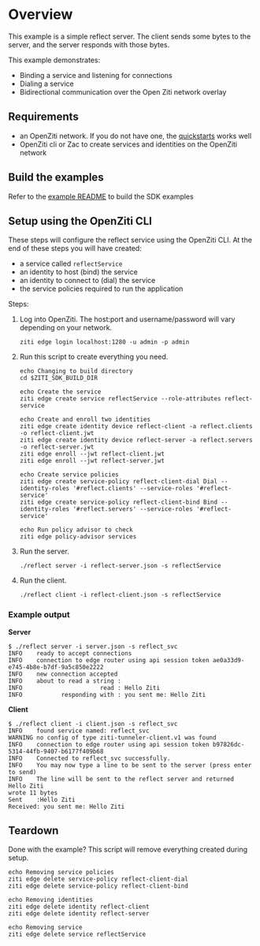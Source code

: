 # Overview
This example is a simple reflect server. The client sends some bytes to the server, and the server responds with those bytes. 

This example demonstrates:
* Binding a service and listening for connections
* Dialing a service
* Bidirectional communication over the Open Ziti network overlay

## Requirements
* an OpenZiti network. If you do not have one, the [quickstarts](https://netfoundry.io/docs/openziti/learn/quickstarts/) works well
* OpenZiti cli or Zac to create services and identities on the OpenZiti network 

## Build the examples
Refer to the [example README](../README.md) to build the SDK examples

## Setup using the OpenZiti CLI
These steps will configure the reflect service using the OpenZiti CLI. At the end of these steps you will have created:
* a service called `reflectService`
* an identity to host (bind) the service
* an identity to connect to (dial) the service
* the service policies required to run the application

Steps:
1. Log into OpenZiti. The host:port and username/password will vary depending on your network.

       ziti edge login localhost:1280 -u admin -p admin
2. Run this script to create everything you need.

       echo Changing to build directory
       cd $ZITI_SDK_BUILD_DIR
       
       echo Create the service
       ziti edge create service reflectService --role-attributes reflect-service
       
       echo Create and enroll two identities
       ziti edge create identity device reflect-client -a reflect.clients -o reflect-client.jwt
       ziti edge create identity device reflect-server -a reflect.servers -o reflect-server.jwt
       ziti edge enroll --jwt reflect-client.jwt
       ziti edge enroll --jwt reflect-server.jwt
       
       echo Create service policies
       ziti edge create service-policy reflect-client-dial Dial --identity-roles '#reflect.clients' --service-roles '#reflect-service'
       ziti edge create service-policy reflect-client-bind Bind --identity-roles '#reflect.servers' --service-roles '#reflect-service'
       
       echo Run policy advisor to check
       ziti edge policy-advisor services
3. Run the server.

       ./reflect server -i reflect-server.json -s reflectService
4. Run the client.

       ./reflect client -i reflect-client.json -s reflectService
### Example output
**Server**
```shell
$ ./reflect server -i server.json -s reflect_svc
INFO    ready to accept connections                  
INFO    connection to edge router using api session token ae0a33d9-e745-4b8e-b7df-9a5c850e2222 
INFO    new connection accepted                      
INFO    about to read a string :                     
INFO                      read : Hello Ziti          
INFO           responding with : you sent me: Hello Ziti 
```
**Client**
```shell
$ ./reflect client -i client.json -s reflect_svc
INFO    found service named: reflect_svc             
WARNING no config of type ziti-tunneler-client.v1 was found 
INFO    connection to edge router using api session token b97826dc-5314-44fb-9407-b6177f409b68 
INFO    Connected to reflect_svc successfully.       
INFO    You may now type a line to be sent to the server (press enter to send) 
INFO    The line will be sent to the reflect server and returned 
Hello Ziti
wrote 11 bytes
Sent    :Hello Ziti
Received: you sent me: Hello Ziti
```

## Teardown
Done with the example? This script will remove everything created during setup.
```shell
echo Removing service policies
ziti edge delete service-policy reflect-client-dial
ziti edge delete service-policy reflect-client-bind

echo Removing identities
ziti edge delete identity reflect-client
ziti edge delete identity reflect-server

echo Removing service
ziti edge delete service reflectService
```
